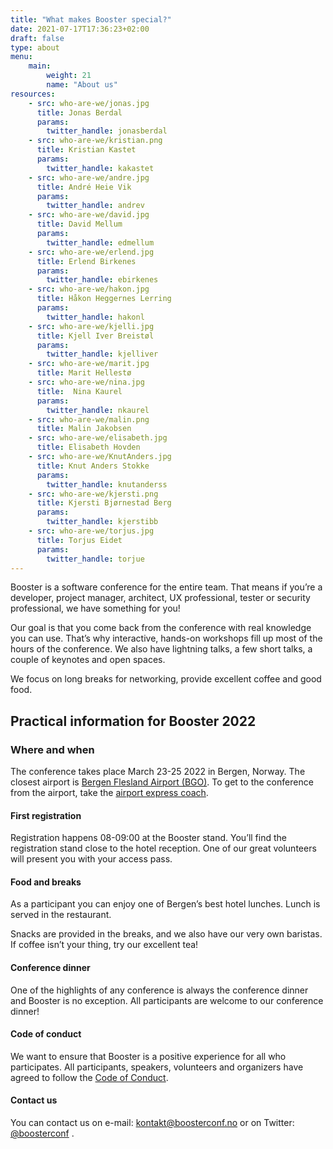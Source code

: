 ```yaml
---
title: "What makes Booster special?"
date: 2021-07-17T17:36:23+02:00
draft: false
type: about
menu:
    main:
        weight: 21
        name: "About us"
resources:
    - src: who-are-we/jonas.jpg
      title: Jonas Berdal
      params:
        twitter_handle: jonasberdal
    - src: who-are-we/kristian.png
      title: Kristian Kastet
      params:
        twitter_handle: kakastet
    - src: who-are-we/andre.jpg
      title: André Heie Vik
      params:
        twitter_handle: andrev
    - src: who-are-we/david.jpg
      title: David Mellum
      params:
        twitter_handle: edmellum
    - src: who-are-we/erlend.jpg
      title: Erlend Birkenes
      params:
        twitter_handle: ebirkenes
    - src: who-are-we/hakon.jpg
      title: Håkon Heggernes Lerring
      params:
        twitter_handle: hakonl
    - src: who-are-we/kjelli.jpg
      title: Kjell Iver Breistøl
      params:
        twitter_handle: kjelliver
    - src: who-are-we/marit.jpg
      title: Marit Hellestø
    - src: who-are-we/nina.jpg
      title:  Nina Kaurel
      params:
        twitter_handle: nkaurel
    - src: who-are-we/malin.png
      title: Malin Jakobsen
    - src: who-are-we/elisabeth.jpg
      title: Elisabeth Hovden
    - src: who-are-we/KnutAnders.jpg
      title: Knut Anders Stokke
      params:
        twitter_handle: knutanderss
    - src: who-are-we/kjersti.png
      title: Kjersti Bjørnestad Berg
      params:
        twitter_handle: kjerstibb
    - src: who-are-we/torjus.jpg
      title: Torjus Eidet
      params:
        twitter_handle: torjue
---
```

Booster is a software conference for the entire team. That means if you’re a developer, project manager, architect, UX professional, tester or security professional, we have something for you!

Our goal is that you come back from the conference with real knowledge you can use. That’s why interactive, hands-on workshops fill up most of the hours of the conference. We also have lightning talks, a few short talks, a couple of keynotes and open spaces.

We focus on long breaks for networking, provide excellent coffee and good food.

## Practical information for Booster 2022

### Where and when
The conference takes place March 23-25 2022 in Bergen, Norway. The closest airport is [Bergen Flesland Airport (BGO)](https://avinor.no/en/airport/bergen-airport/). To get to the conference from the airport, take the [airport express coach](http://flybussen.no/en). 

#### First registration

Registration happens 08-09:00 at the Booster stand. You’ll find the registration stand close to the hotel reception. One of our great volunteers will present you with your access pass.

#### Food and breaks

As a participant you can enjoy one of Bergen’s best hotel lunches. Lunch is served in the restaurant.

Snacks are provided in the breaks, and we also have our very own baristas. If coffee isn’t your thing, try our excellent tea!

#### Conference dinner

One of the highlights of any conference is always the conference dinner and Booster is no exception. All participants are welcome to our conference dinner!

#### Code of conduct

We want to ensure that Booster is a positive experience for all who participates. All participants, speakers, volunteers and organizers have agreed to follow the [Code of Conduct](/info/coc).

#### Contact us

You can contact us on e-mail: [kontakt@boosterconf.no](mailto:kontakt@boosterconf.no) or on Twitter: [@boosterconf](https://twitter.com/boosterconf "Twitter") .
